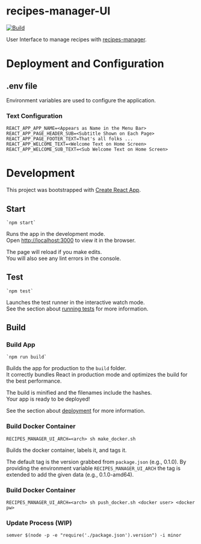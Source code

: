 # recipes-manager-UI

[![Build](https://github.com/ottenwbe/recipes-manager-ui/actions/workflows/node.js.yml/badge.svg)](https://github.com/ottenwbe/recipes-manager-ui/actions/workflows/node.js.yml)

User Interface to manage recipes with [recipes-manager](https://github.com/ottenwbe/recipes-manager).

# Deployment and Configuration

## .env file

Environment variables are used to configure the application.

### Text Configuration

    REACT_APP_APP_NAME=<Appears as Name in the Menu Bar>
    REACT_APP_PAGE_HEADER_SUB=<Subtitle Shown on Each Page>    
    REACT_APP_PAGE_FOOTER_TEXT=That's all folks ...
    REACT_APP_WELCOME_TEXT=<Welcome Text on Home Screen>
    REACT_APP_WELCOME_SUB_TEXT=<Sub Welcome Text on Home Screen>

# Development

This project was bootstrapped with [Create React App](https://github.com/facebook/create-react-app).

## Start  

    `npm start`

Runs the app in the development mode.<br>
Open [http://localhost:3000](http://localhost:3000) to view it in the browser.

The page will reload if you make edits.<br>
You will also see any lint errors in the console.

## Test 

    `npm test`

Launches the test runner in the interactive watch mode.<br>
See the section about [running tests](https://facebook.github.io/create-react-app/docs/running-tests) for more information.

## Build

### Build App 

    `npm run build`

Builds the app for production to the `build` folder.<br>
It correctly bundles React in production mode and optimizes the build for the best performance.

The build is minified and the filenames include the hashes.<br>
Your app is ready to be deployed!

See the section about [deployment](https://facebook.github.io/create-react-app/docs/deployment) for more information.

### Build Docker Container

    RECIPES_MANAGER_UI_ARCH=<arch> sh make_docker.sh

Builds the docker container, labels it, and tags it.

The default tag is the version grabbed from ```package.json``` (e.g., 0.1.0).
By providing the environment variable ```RECIPES_MANAGER_UI_ARCH``` the tag is extended to add the given data (e.g., 0.1.0-amd64).

### Build Docker Container

    RECIPES_MANAGER_UI_ARCH=<arch> sh push_docker.sh <docker user> <docker pw>

### Update Process (WIP)

    semver $(node -p -e "require('./package.json').version") -i minor